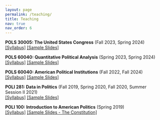 ```yaml
---
layout: page
permalink: /teaching/
title: Teaching
nav: true
nav_order: 6
---
```


**POLS 30005: The United States Congress** (Fall 2023, Spring 2024) \
[[Syllabus]](/assets/pdf/porter_cv.pdf) [[Sample Slides]](/assets/pdf/porter_cv.pdf)

**POLS 60040: Quantitative Political Analysis** (Spring 2023, Spring 2024) \
[[Syllabus]](/assets/pdf/porter_cv.pdf) [[Sample Slides]](/assets/pdf/porter_cv.pdf)

**POLS 60040: American Political Institutions** (Fall 2022, Fall 2024) \
[[Syllabus]](/assets/pdf/porter_cv.pdf) [[Sample Slides]](/assets/pdf/porter_cv.pdf)

**POLI 281: Data in Politics** (Fall 2019, Spring 2020, Fall 2020, Summer Session II 2021) \
[[Syllabus]](/assets/pdf/porter_cv.pdf) [[Sample Slides]](/assets/pdf/porter_cv.pdf)

**POLI 100: Introduction to American Politics** (Spring 2019) \
[[Syllabus]](/assets/pdf/POLI100_Syllabus.pdf) [[Sample Slides - The Constitution]](/assets/pdf/01_22.pdf)
